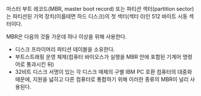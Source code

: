 마스터 부트 레코드(MBR, master boot record) 또는 파티션 섹터(partition sector)는 파티션된 기억 장치(이를테면 하드 디스크)의 첫 섹터(섹터 0)인 512 바이트 시동 섹터이다.

MBR은 다음의 것들 가운데 하나 이상을 위해 사용한다.
- 디스크 프라이머리 파티션 테이블을 소유한다.
- 부트스트래핑 운영 체제(컴퓨터 바이오스가 실행을 MBR 안에 포함된 기계어 명령어로 통과시킨 뒤)
- 32비트 디스크 서명이 있는 각 디스크 매체의 구별
IBM PC 호환 컴퓨터의 대중화 때문에, 지원을 넓히고 다른 컴퓨터로 통합하기 위해 이러한 종류의 MBR이 널리 사용된다.